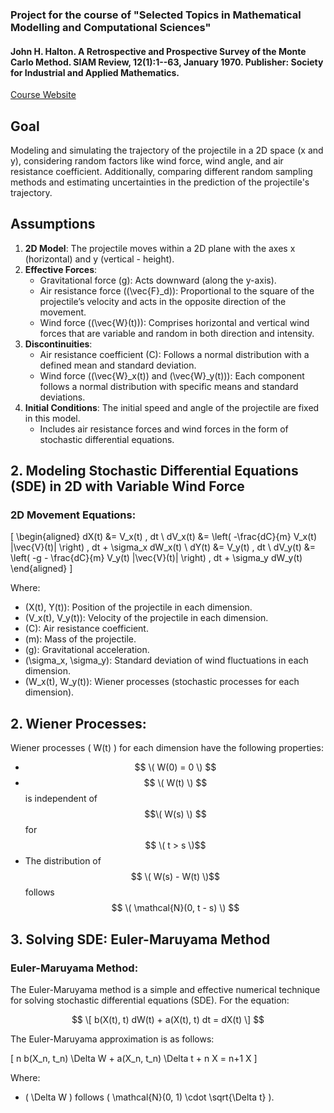 ### Project for the course of "Selected Topics in Mathematical Modelling and Computational Sciences"
#### John H. Halton. A Retrospective and Prospective Survey of the Monte Carlo Method. SIAM Review, 12(1):1--63, January 1970. Publisher: Society for Industrial and Applied Mathematics. 

[Course Website](jhale.github.io/selected-topics-in-mmcs/)

## Goal
Modeling and simulating the trajectory of the projectile in a 2D space (x and y), considering random factors like wind force, wind angle, and air resistance coefficient. Additionally, comparing different random sampling methods and estimating uncertainties in the prediction of the projectile's trajectory.

## Assumptions
1. **2D Model**: The projectile moves within a 2D plane with the axes x (horizontal) and y (vertical - height).
2. **Effective Forces**:
    - Gravitational force (g): Acts downward (along the y-axis).
    - Air resistance force (\(\vec{F}_d\)): Proportional to the square of the projectile’s velocity and acts in the opposite direction of the movement.
    - Wind force (\(\vec{W}(t)\)): Comprises horizontal and vertical wind forces that are variable and random in both direction and intensity.
3. **Discontinuities**:
    - Air resistance coefficient (C): Follows a normal distribution with a defined mean and standard deviation.
    - Wind force (\(\vec{W}_x(t)\) and \(\vec{W}_y(t)\)): Each component follows a normal distribution with specific means and standard deviations.
4. **Initial Conditions**: The initial speed and angle of the projectile are fixed in this model.
    - Includes air resistance forces and wind forces in the form of stochastic differential equations.

## 2. Modeling Stochastic Differential Equations (SDE) in 2D with Variable Wind Force

### 2D Movement Equations:

\[
\begin{aligned}
    dX(t) &= V_x(t) \, dt \\
    dV_x(t) &= \left( -\frac{dC}{m} V_x(t) \|\vec{V}(t)\| \right) \, dt + \sigma_x dW_x(t) \\
    dY(t) &= V_y(t) \, dt \\
    dV_y(t) &= \left( -g - \frac{dC}{m} V_y(t) \|\vec{V}(t)\| \right) \, dt + \sigma_y dW_y(t)
\end{aligned}
\]

Where:
- \(X(t), Y(t)\): Position of the projectile in each dimension.
- \(V_x(t), V_y(t)\): Velocity of the projectile in each dimension.
- \(C\): Air resistance coefficient.
- \(m\): Mass of the projectile.
- \(g\): Gravitational acceleration.
- \(\sigma_x, \sigma_y\): Standard deviation of wind fluctuations in each dimension.
- \(W_x(t), W_y(t)\): Wiener processes (stochastic processes for each dimension).

## 2. Wiener Processes:

Wiener processes \( W(t) \) for each dimension have the following properties:

- $$ \( W(0) = 0 \) $$
- $$ \( W(t) \) $$ is independent of $$\( W(s) \) $$ for $$ \( t > s \)$$
- The distribution of $$ \( W(s) - W(t) \)$$ follows $$ \( \mathcal{N}(0, t - s) \) $$

## 3. Solving SDE: Euler-Maruyama Method

### Euler-Maruyama Method:

The Euler-Maruyama method is a simple and effective numerical technique for solving stochastic differential equations (SDE). For the equation:

$$ \[
b(X(t), t) dW(t) + a(X(t), t) dt = dX(t)
\] $$

The Euler-Maruyama approximation is as follows:

\[
n b(X_n, t_n) \Delta W + a(X_n, t_n) \Delta t + n X = n+1 X
\]

Where:
- \( \Delta W \) follows \( \mathcal{N}(0, 1) \cdot \sqrt{\Delta t} \).
